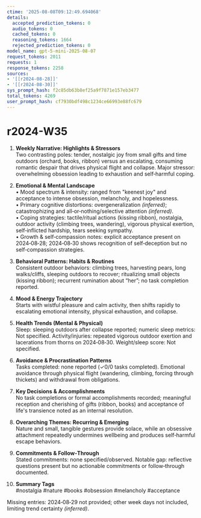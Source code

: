 ```yaml
---
ctime: '2025-08-08T09:12:49.694068'
details:
  accepted_prediction_tokens: 0
  audio_tokens: 0
  cached_tokens: 0
  reasoning_tokens: 1664
  rejected_prediction_tokens: 0
model_name: gpt-5-mini-2025-08-07
request_tokens: 2011
requests: 1
response_tokens: 2258
sources:
- '[[r2024-08-28]]'
- '[[r2024-08-30]]'
sys_prompt_hash: f2c85db63b8ef25a9f7871e157eb3477
total_tokens: 4269
user_prompt_hash: cf7930bdf498c1234ce66993e88fc679
---
```

# r2024-W35

1. **Weekly Narrative: Highlights & Stressors**  
Two contrasting poles: tender, nostalgic joy from small gifts and time outdoors (orchard, books, ribbon) versus an escalating, consuming romantic despair that drives physical flight and collapse. Major stressor: overwhelming obsession leading to exhaustion and self‑harmful coping.

2. **Emotional & Mental Landscape**  
• Mood spectrum & intensity: ranged from "keenest joy" and acceptance to intense obsession, melancholy, and hopelessness.  
• Primary cognitive distortions: overgeneralization *(inferred)*; catastrophizing and all‑or‑nothing/selective attention *(inferred)*.  
• Coping strategies: tactile/ritual actions (kissing ribbon), nostalgia, outdoor activity (climbing trees, wandering), vigorous physical exertion, self‑inflicted hardship, tears seeking sympathy.  
• Growth & self‑compassion notes: explicit acceptance present on 2024‑08‑28; 2024‑08‑30 shows recognition of self‑deception but no self‑compassion strategies.

3. **Behavioral Patterns: Habits & Routines**  
Consistent outdoor behaviors: climbing trees, harvesting pears, long walks/cliffs, sleeping outdoors to recover; ritualizing small objects (kissing ribbon); recurrent rumination about “her”; no task completion reported.

4. **Mood & Energy Trajectory**  
Starts with wistful pleasure and calm activity, then shifts rapidly to escalating emotional intensity, physical exhaustion, and collapse.

5. **Health Trends (Mental & Physical)**  
Sleep: sleeping outdoors after collapse reported; numeric sleep metrics: Not specified. Activity/injuries: repeated vigorous outdoor exertion and lacerations from thorns on 2024‑08‑30. Weight/sleep score: Not specified.

6. **Avoidance & Procrastination Patterns**  
Tasks completed: none reported (✓0/0 tasks completed). Emotional avoidance through physical flight (wandering, climbing, forcing through thickets) and withdrawal from obligations.

7. **Key Decisions & Accomplishments**  
No task completions or formal accomplishments recorded; meaningful reception and cherishing of gifts (ribbon, books) and acceptance of life's transience noted as an internal resolution.

8. **Overarching Themes: Recurring & Emerging**  
Nature and small, tangible gestures provide solace, while an obsessive attachment repeatedly undermines wellbeing and produces self‑harmful escape behaviors.

9. **Commitments & Follow‑Through**  
Stated commitments: none specified/observed. Notable gap: reflective questions present but no actionable commitments or follow‑through documented.

10. **Summary Tags**  
#nostalgia #nature #books #obsession #melancholy #acceptance

Missing entries: 2024‑08‑29 not provided; other week days not included, limiting trend certainty *(inferred)*.